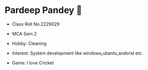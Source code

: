 # Pardeep Pandey :slightly_smiling_face:

* Class Roll No.2229029 

* MCA Sem.2

* Hobby: Cleaning

* Interest: System development like windows,ubantu,andorid etc.

* Game: I love Cricket



